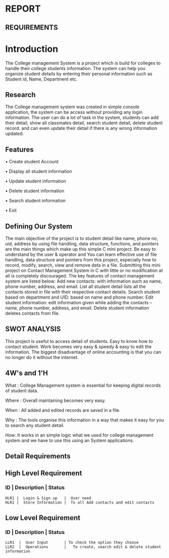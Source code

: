 # REPORT

## REQUIREMENTS


# Introduction

The College management System is a project which is build for colleges to handle their college students information. 
The system can help you organize student details by entering their personal information such as Student id, Name, Department etc.
 
 
## Research

The College management system was created in simple console application, the system can be access without providing any login information.
The user can do a lot of task in the system, students can add their detail, show all classmates detail, search student detail, delete student record.
and can even update their detail if there is any wrong information updated.


## Features


•	Create student Account

•	Display all student information

•	Update student information

•	Delete student information

•	Search student information

•	Exit

## Defining Our System

The main objective of the project is to student detail like name, phone no, uid, address by using file handling, 
data structure, functions, and pointers are the main things which make up this simple C mini project. 
Be easy to understand by the user & operator and You can learn effective use of file handling, 
data structure and pointers from this project, especially how to record, modify, search, view and remove data in a file.
Submitting this mini project on Contact Management System in C with little or no modification at all is completely discouraged. 
The key features of contact management system are listed below:
Add new contacts: with information such as name, phone number, address, and email.
List all student detail lists all the contacts stored in file with their respective contact details.
Search student based on department and UID: based on name and phone number.
Edit student information: edit information given while adding the contacts – name, phone number, address, and email.
Delete student information deletes contacts from file.

## SWOT ANALYSIS

This project is useful to access detail of students.
Easy to know how to contact student. Work becomes very easy & speedy & easy to edit the information.
The biggest disadvantage of online accounting is that you can no longer do it without the internet.

## 4W's and 1'H


What : College Management system is essential for keeping digital records of student data.

Where : Overall maintaining becomes very easy.

When : All added and edited records are saved in a file.

Why : The tools organise this information in a way that makes it easy for you to search any student detail.

How: It works in an simple logic what  we used for college management system and we have to use this using an System applications.


## Detail Requirements



## High Level Requirement

### ID	 |      Description	   | Status
    HLR1 | 	Login & Sign up	  |  User need 
    HLR2 | 	Store Information |  To all Add contacts and edit contacts

## Low Level Requirement

### ID     |     Description  |   Status
    LLR1  |  User Input       | To check the option they choose 
    LLR2  |  Operations       |   To create, search edit & delete student information

